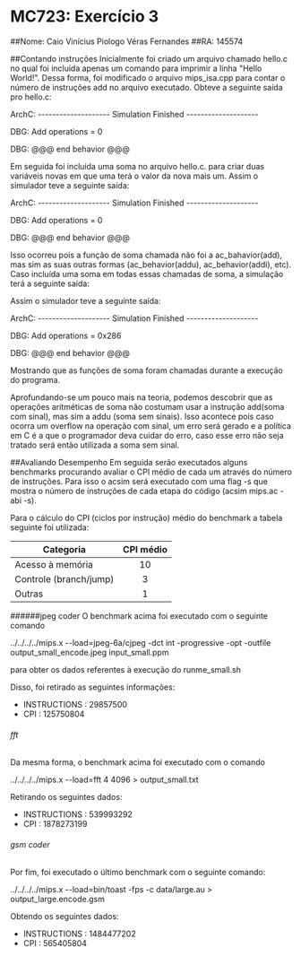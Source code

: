 # MC723: Exercício 3
##Nome: Caio Vinícius Piologo Véras Fernandes
##RA: 145574

##Contando instruções
Inicialmente foi criado um arquivo chamado hello.c no qual foi incluída apenas um comando para imprimir a linha "Hello World!". Dessa forma, foi modificado o arquivo mips_isa.cpp para contar o número de instruções add no arquivo executado.
Obteve a seguinte saída pro hello.c:

ArchC: -------------------- Simulation Finished --------------------

DBG: Add operations = 0

DBG: @@@ end behavior @@@

Em seguida foi incluída uma soma no arquivo hello.c. para criar duas variáveis novas em que uma terá o valor da nova mais um.
Assim o simulador teve a seguinte saída:

ArchC: -------------------- Simulation Finished --------------------

DBG: Add operations = 0

DBG: @@@ end behavior @@@

Isso ocorreu pois a função de soma chamada não foi a ac_bahavior(add), mas sim as suas outras formas (ac_behavior(addu), ac_behavior(addi), etc). Caso incluída uma soma em todas essas chamadas de soma, a simulação terá a seguinte saída:

Assim o simulador teve a seguinte saída:

ArchC: -------------------- Simulation Finished --------------------

DBG: Add operations = 0x286

DBG: @@@ end behavior @@@

Mostrando que as funções de soma foram chamadas durante a execução do programa.

Aprofundando-se um pouco mais na teoria, podemos descobrir que as operações aritméticas de soma não costumam usar a instrução add(soma com sinal), mas sim a addu (soma sem sinais). Isso acontece pois caso ocorra um overflow na operação com sinal, um erro será gerado e a política em C é a que o programador deva cuidar do erro, caso esse erro não seja tratado será então utilizada a soma sem sinal.

##Avaliando Desempenho
Em seguida serão executados alguns benchmarks procurando avaliar o CPI médio de cada um através do número de instruções. Para isso o acsim será executado com uma flag -s que mostra o número de instruções de cada etapa do código (acsim mips.ac -abi -s).

Para o cálculo do CPI (ciclos por instrução) médio do benchmark a tabela seguinte foi utilizada:

| Categoria                  | CPI médio     |
| -------------              |:-------------:|
| Acesso à memória           | 10            |
| Controle (branch/jump)     | 3             |
| Outras                     | 1             |

######jpeg coder
O benchmark acima foi executado com o seguinte comando

../../../../mips.x --load=jpeg-6a/cjpeg -dct int -progressive -opt -outfile output_small_encode.jpeg input_small.ppm 

para obter os dados referentes à execução do runme_small.sh

Disso, foi retirado as seguintes informações:
- INSTRUCTIONS : 29857500
- CPI : 125750804

###### fft

Da mesma forma, o benchmark acima foi executado com o comando

../../../../mips.x --load=fft 4 4096 > output_small.txt

Retirando os seguintes dados:
- INSTRUCTIONS : 539993292
- CPI : 1878273199

###### gsm coder

Por fim, foi executado o último benchmark com o seguinte comando:

../../../../mips.x --load=bin/toast -fps -c data/large.au > output_large.encode.gsm

Obtendo os seguintes dados:
- INSTRUCTIONS : 1484477202
- CPI : 565405804
